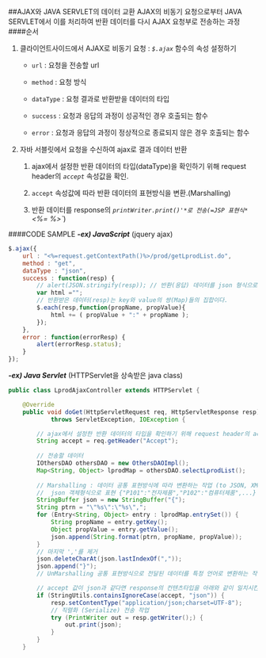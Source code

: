 ##AJAX와 JAVA SERVLET의 데이터 교환
AJAX의 비동기 요청으로부터 JAVA SERVLET에서 이를 처리하여 반환 데이터를 다시 AJAX 요청부로 전송하는 과정
####순서
1. 클라이언트사이드에서 AJAX로 비동기 요청
 : *`$.ajax`* 함수의 속성 설정하기
	- `url` : 요청을 전송할 url

	- `method` : 요청 방식

	- `dataType` : 요청 결과로 반환받을 데이터의 타입
	
	- `success` : 요청과 응답의 과정이 성공적인 경우 호출되는 함수
	
	- `error` : 요청과 응답의 과정이 정상적으로 종료되지 않은 경우 호출되는 함수
	
2. 자바 서블릿에서 요청을 수신하여 ajax로 결과 데이터 반환
	
    1. ajax에서 설정한 반환 데이터의 타입(dataType)을 확인하기 위해 request header의 *`accept`* 속성값을 확인.
    
    2. `accept` 속성값에 따라 반환 데이터의 표현방식을 변환.(Marshalling)
    
    3. 반환 데이터를 response의 *`printWriter.print()'*로 전송(=JSP 표현식*`<%= %>`*)

####CODE SAMPLE
***-ex) JavaScript*** (jquery ajax)
```javascript
$.ajax({
    url : "<%=request.getContextPath()%>/prod/getLprodList.do", 
    method : "get",
    dataType : "json",
    success : function(resp) {
        // alert(JSON.stringify(resp)); // 반환(응답) 데이터를 json 형식으로 변환하여 확인
        var html =""; 
        // 반환받은 데이터(resp)는 key와 value의 쌍(Map)들의 집합이다.
        $.each(resp,function(propName, propValue){
            html += ( propValue + ":" + propName );
        });
    },
    error : function(errorResp) {
        alert(errorResp.status);
    }
});

```
***-ex) Java Servlet*** (HTTPServlet을 상속받은 java class)
```java
public class LprodAjaxController extends HTTPServlet {

	@Override
	public void doGet(HttpServletRequest req, HttpServletResponse resp) // ajax 요청 방식과 동일한 메소드 오버라이드
			throws ServletException, IOException {

		// ajax에서 설정한 반환 데이터의 타입을 확인하기 위해 request header의 accept 값을 확인한다.
		String accept = req.getHeader("Accept");
		
        // 전송할 데이터
		IOthersDAO othersDAO = new OthersDAOImpl();
		Map<String, Object> lprodMap = othersDAO.selectLprodList(); 
        
		// Marshalling : 데이터 공통 표현방식에 따라 변환하는 작업 (to JSON, XML...)
        //  json 객체형식으로 표현 {"P101":"전자제품","P102":"컴퓨터제품",...}
		StringBuffer json = new StringBuffer("{");
		String ptrn = "\"%s\":\"%s\",";
		for (Entry<String, Object> entry : lprodMap.entrySet()) {
			String propName = entry.getKey();
			Object propValue = entry.getValue();
			json.append(String.format(ptrn, propName, propValue));
		}
        // 마지막 ','를 제거
		json.deleteCharAt(json.lastIndexOf(","));
		json.append("}");
		// UnMarshalling 공통 표현방식으로 전달된 데이터를 특정 언어로 변환하는 작업(from JSON, XML)

		// accept 값이 json과 같다면 response의 컨텐츠타입을 아래와 같이 일치시킨다.
		if (StringUtils.containsIgnoreCase(accept, "json")) {
			resp.setContentType("application/json;charset=UTF-8");
			// 직렬화 (Serialize) 전송 작업
			try (PrintWriter out = resp.getWriter();) {
				out.print(json);
			}
		}
	}
```